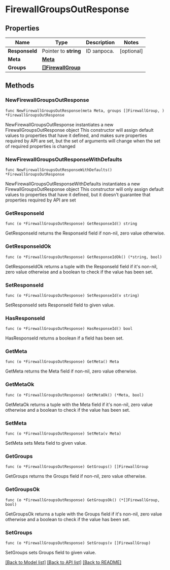 # FirewallGroupsOutResponse

## Properties

Name | Type | Description | Notes
------------ | ------------- | ------------- | -------------
**ResponseId** | Pointer to **string** | ID запроса. | [optional] 
**Meta** | [**Meta**](Meta.md) |  | 
**Groups** | [**[]FirewallGroup**](FirewallGroup.md) |  | 

## Methods

### NewFirewallGroupsOutResponse

`func NewFirewallGroupsOutResponse(meta Meta, groups []FirewallGroup, ) *FirewallGroupsOutResponse`

NewFirewallGroupsOutResponse instantiates a new FirewallGroupsOutResponse object
This constructor will assign default values to properties that have it defined,
and makes sure properties required by API are set, but the set of arguments
will change when the set of required properties is changed

### NewFirewallGroupsOutResponseWithDefaults

`func NewFirewallGroupsOutResponseWithDefaults() *FirewallGroupsOutResponse`

NewFirewallGroupsOutResponseWithDefaults instantiates a new FirewallGroupsOutResponse object
This constructor will only assign default values to properties that have it defined,
but it doesn't guarantee that properties required by API are set

### GetResponseId

`func (o *FirewallGroupsOutResponse) GetResponseId() string`

GetResponseId returns the ResponseId field if non-nil, zero value otherwise.

### GetResponseIdOk

`func (o *FirewallGroupsOutResponse) GetResponseIdOk() (*string, bool)`

GetResponseIdOk returns a tuple with the ResponseId field if it's non-nil, zero value otherwise
and a boolean to check if the value has been set.

### SetResponseId

`func (o *FirewallGroupsOutResponse) SetResponseId(v string)`

SetResponseId sets ResponseId field to given value.

### HasResponseId

`func (o *FirewallGroupsOutResponse) HasResponseId() bool`

HasResponseId returns a boolean if a field has been set.

### GetMeta

`func (o *FirewallGroupsOutResponse) GetMeta() Meta`

GetMeta returns the Meta field if non-nil, zero value otherwise.

### GetMetaOk

`func (o *FirewallGroupsOutResponse) GetMetaOk() (*Meta, bool)`

GetMetaOk returns a tuple with the Meta field if it's non-nil, zero value otherwise
and a boolean to check if the value has been set.

### SetMeta

`func (o *FirewallGroupsOutResponse) SetMeta(v Meta)`

SetMeta sets Meta field to given value.


### GetGroups

`func (o *FirewallGroupsOutResponse) GetGroups() []FirewallGroup`

GetGroups returns the Groups field if non-nil, zero value otherwise.

### GetGroupsOk

`func (o *FirewallGroupsOutResponse) GetGroupsOk() (*[]FirewallGroup, bool)`

GetGroupsOk returns a tuple with the Groups field if it's non-nil, zero value otherwise
and a boolean to check if the value has been set.

### SetGroups

`func (o *FirewallGroupsOutResponse) SetGroups(v []FirewallGroup)`

SetGroups sets Groups field to given value.



[[Back to Model list]](../README.md#documentation-for-models) [[Back to API list]](../README.md#documentation-for-api-endpoints) [[Back to README]](../README.md)


